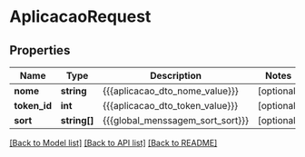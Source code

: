 # AplicacaoRequest

## Properties
Name | Type | Description | Notes
------------ | ------------- | ------------- | -------------
**nome** | **string** | {{{aplicacao_dto_nome_value}}} | [optional] 
**token_id** | **int** | {{{aplicacao_dto_token_value}}} | [optional] 
**sort** | **string[]** | {{{global_menssagem_sort_sort}}} | [optional] 

[[Back to Model list]](../README.md#documentation-for-models) [[Back to API list]](../README.md#documentation-for-api-endpoints) [[Back to README]](../README.md)


